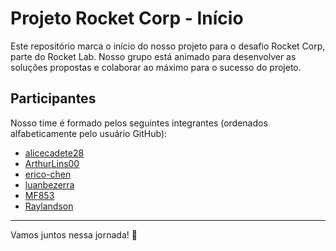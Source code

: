# Projeto Rocket Corp - Início

Este repositório marca o início do nosso projeto para o desafio Rocket Corp, parte do Rocket Lab. Nosso grupo está animado para desenvolver as soluções propostas e colaborar ao máximo para o sucesso do projeto.

## Participantes

Nosso time é formado pelos seguintes integrantes (ordenados alfabeticamente pelo usuário GitHub):

- [alicecadete28](https://github.com/alicecadete28)  
- [ArthurLins00](https://github.com/ArthurLins00)  
- [erico-chen](https://github.com/erico-chen)  
- [luanbezerra](https://github.com/luanbezerra)  
- [MF853](https://github.com/MF853)  
- [Raylandson](https://github.com/Raylandson)  

---

Vamos juntos nessa jornada! 🚀
